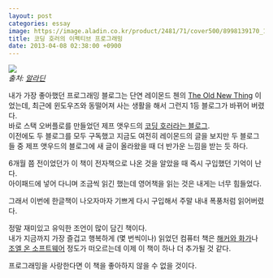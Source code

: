 ```yaml
---
layout: post
categories: essay
image: https://image.aladin.co.kr/product/2481/71/cover500/8998139170_1.jpg
title: 코딩 호러의 이펙티브 프로그래밍
date: 2013-04-08 02:38:00 +0900
---
```


![](https://image.aladin.co.kr/product/2481/71/cover500/8998139170_1.jpg)  
*출처: [알라딘](https://www.aladin.co.kr/shop/wproduct.aspx?ISBN=8998139170&ttbkey=ttbcrazytazo1459001&COPYPaper=1)*

내가 가장 좋아했던 프로그래밍 블로그는 단연 레이몬드 첸의 [The Old New Thing](https://devblogs.microsoft.com/oldnewthing/) 이었는데, 최근에 윈도우즈와 동떨어져 사는 생활을 해서 그런지 1등 블로그가 바뀌어 버렸다.  
바로 스택 오버플로를 만들었던 제프 앳우드의 [코딩 호러라는 블로그](https://blog.codinghorror.com/).  
이전에도 두 블로그를 모두 구독했고 지금도 여전히 레이몬드의 글을 보지만 두 블로그들 중 제프 앳우드의 블로그에 새 글이 올라왔을 때 더 반가운 느낌을 받는 듯 하다.

6개월 쯤 전이었던가 이 책이 전자책으로 나온 것을 알았을 때 즉시 구입했던 기억이 난다.  
아이패드에 넣어 다니며 조금씩 읽긴 했는데 영어책을 읽는 것은 내게는 너무 힘들었다.

그래서 이번에 한글책이 나오자마자 기쁘게 다시 구입해서 주말 내내 폭풍처럼 읽어버렸다.

정말 재미있고 유익한 조언이 많이 담긴 책이다.  
내가 지금까지 가장 즐겁고 행복하게 (몇 번씩이나) 읽었던 컴퓨터 책은 [해커와 화가](/essay/2008/03/23/hackers-and-painters.html)나 [조엘 온 소프트웨어](/essay/2012/02/12/joel-on-software.html) 정도가 떠오르는데 이제 이 책이 하나 더 추가될 것 같다.

프로그래밍을 사랑한다면 이 책을 좋아하지 않을 수 없을 것이다.